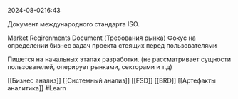  2024-08-0216:43

Документ международного стандарта ISO.

Market Reqirenments Document (Требования рынка)
Фокус на определении бизнес задач проекта стоящих перед пользователями

Пишется на начальных этапах разработки. (не рассматривает сущности пользователей, оперирует рынками, секторами и т.д)

[[Бизнес анализ]]
[[Системный анализ]]
[[FSD]]
[[BRD]]
[[Артефакты аналитика]]
#Learn